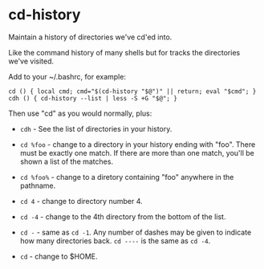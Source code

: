 cd-history
==========

Maintain a history of directories we've cd'ed into.

Like the command history of many shells but for tracks the directories we've
visited.

Add to your ~/.bashrc, for example:

```
cd () { local cmd; cmd="$(cd-history "$@")" || return; eval "$cmd"; }
cdh () { cd-history --list | less -S +G "$@"; }
```

Then use "cd" as you would normally, plus:

* `cdh` - See the list of directories in your history.

* `cd %foo` - change to a directory in your history ending with "foo".
There must be exactly one match.  If there are more than one match, you'll be
shown a list of the matches.

* `cd %foo%` - change to a diretory containing "foo" anywhere in the pathname.

* `cd 4` - change to directory number 4.

* `cd -4` - change to the 4th directory from the bottom of the list.

* `cd -` - same as `cd -1`.  Any number of dashes may be given to indicate how
many directories back.  `cd ----` is the same as `cd -4`.

* `cd` - change to $HOME.
